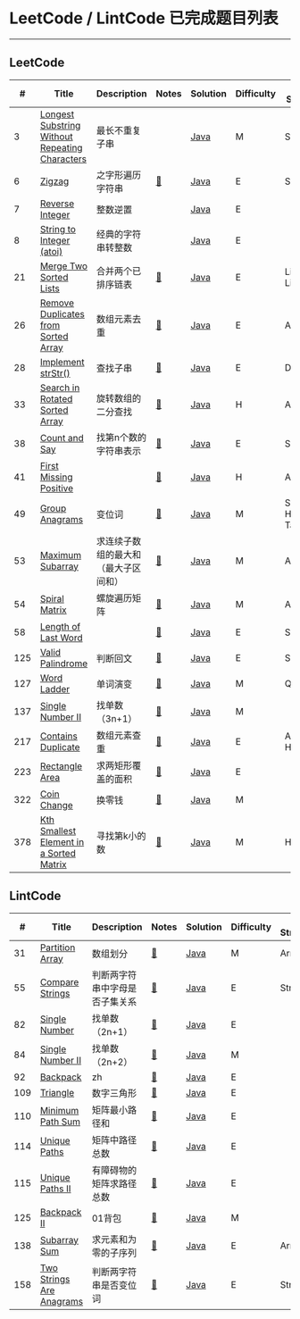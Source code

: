 LeetCode / LintCode 已完成题目列表
========

---

## LeetCode

| # | Title | Description | Notes | Solution | Difficulty | Data Structure | Algorithms |
|---| ----- | ----------- | ----- | -------- | ---------- | -------------- | ---------- |
| 3 | [Longest Substring Without Repeating Characters](https://leetcode.com/problems/longest-substring-without-repeating-characters) | 最长不重复子串 |  | [Java](https://github.com/SmartJuneThx/AlgrithmsPractice/blob/master/src/leetcode/string/P3.java) | M | String | Two Pointers |
| 6 | [Zigzag](https://leetcode.com/problems/longest-substring-without-repeating-characters) | 之字形遍历字符串 | [📓](https://github.com/SmartJuneThx/AlgrithmsPractice/blob/master/LeetCode.md#p6-zigzag) | [Java](https://github.com/SmartJuneThx/AlgrithmsPractice/blob/master/src/leetcode/string/P6.java) | E | String |  |
| 7 | [Reverse Integer](https://leetcode.com/problems/longest-substring-without-repeating-characters) | 整数逆置 |  | [Java](https://github.com/SmartJuneThx/AlgrithmsPractice/blob/master/src/leetcode/misc/P7.java) | E |  |  |
| 8 | [String to Integer (atoi)](https://leetcode.com/problems/string-to-integer-atoi) | 经典的字符串转整数 |  | [Java](https://github.com/SmartJuneThx/AlgrithmsPractice/blob/master/src/leetcode/misc/P8.java) | E |  |  |
| 21 | [Merge Two Sorted Lists](https://leetcode.com/problems/merge-two-sorted-lists) | 合并两个已排序链表 | [📓](https://github.com/SmartJuneThx/AlgrithmsPractice/blob/master/LeetCode.md#p21-merge-two-sorted-lists-合并两个已排序链表) | [Java](https://github.com/SmartJuneThx/AlgrithmsPractice/blob/master/src/leetcode/linkedlist/P21.java) | E | Linked List |  |
| 26 | [Remove Duplicates from Sorted Array](https://leetcode.com/problems/remove-duplicates-from-sorted-array) | 数组元素去重 | [📓](https://github.com/SmartJuneThx/AlgrithmsPractice/blob/master/LeetCode.md#p26-remove-duplicates-from-sorted-array-数组元素去重) | [Java](https://github.com/SmartJuneThx/AlgrithmsPractice/blob/master/src/leetcode/array/P26.java) | E | Array | Two Pointers |
| 28 | [Implement strStr()](https://leetcode.com/problems/implement-strstr) | 查找子串 | [📓](https://github.com/SmartJuneThx/AlgrithmsPractice/blob/master/LeetCode.md#p28-strstr-查找子串) | [Java](https://github.com/SmartJuneThx/AlgrithmsPractice/blob/master/src/leetcode/string/P28.java) | E | DS | Algs |
| 33 | [Search in Rotated Sorted Array](https://leetcode.com/problems/search-in-rotated-sorted-array) | 旋转数组的二分查找 | [📓](https://github.com/SmartJuneThx/AlgrithmsPractice/blob/master/LeetCode.md#p33-search-in-rotated-sorted-array-旋转数组的二分查找) | [Java](https://github.com/SmartJuneThx/AlgrithmsPractice/blob/master/src/leetcode/binarySearch/P33.java) | H | Array | Binary Search |
| 38 | [Count and Say](https://leetcode.com/problems/count-and-say) | 找第n个数的字符串表示 | [📓](https://github.com/SmartJuneThx/AlgrithmsPractice/blob/master/LeetCode.md#p38-count-and-say-找第n个数的字符串表示) | [Java](https://github.com/SmartJuneThx/AlgrithmsPractice/blob/master/src/leetcode/string/P38.java) | E | String |  |
| 41 | [First Missing Positive](https://leetcode.com/problems/first-missing-positive) |  | [📓](https://github.com/SmartJuneThx/AlgrithmsPractice/blob/master/LeetCode.md#p41-first-missing-positive) | [Java](https://github.com/SmartJuneThx/AlgrithmsPractice/blob/master/src/leetcode/array/P41.java) | H | Array | Sort |
| 49 | [Group Anagrams](https://leetcode.com/problems/anagrams) | 变位词 | [📓](https://github.com/SmartJuneThx/AlgrithmsPractice/blob/master/LeetCode.md#p49-group-anagrams-变位词) | [Java](https://github.com/SmartJuneThx/AlgrithmsPractice/blob/master/src/leetcode/string/P49.java) | M | String, Hash Table |  |
| 53 | [Maximum Subarray](https://leetcode.com/problems/maximum-subarray) | 求连续子数组的最大和（最大子区间和） | [📓](https://github.com/SmartJuneThx/AlgrithmsPractice/blob/master/LeetCode.md#p53-maximum-subarray-求连续子数组的最大和最大子区间和) | [Java](https://github.com/SmartJuneThx/AlgrithmsPractice/blob/master/src/leetcode/P53.java) | M | Array | DP, D&C |
| 54 | [Spiral Matrix](https://leetcode.com/problems/spiral-matrix) | 螺旋遍历矩阵 | [📓](https://github.com/SmartJuneThx/AlgrithmsPractice/blob/master/LeetCode.md#p54-spiral-matrix-螺旋遍历矩阵对偶问题将自然数以螺旋方式填入方阵) | [Java](https://github.com/SmartJuneThx/AlgrithmsPractice/blob/master/src/leetcode/array/P54.java) | M | Array |  |
| 58 | [Length of Last Word](https://leetcode.com/problems/length-of-last-word) |  | [📓](https://github.com/SmartJuneThx/AlgrithmsPractice/blob/master/LeetCode.md#p58-length-of-last-word) | [Java](https://github.com/SmartJuneThx/AlgrithmsPractice/blob/master/src/leetcode/string/P58.java) | E | String |  |
| 125 | [Valid Palindrome](https://leetcode.com/problems/valid-palindrome) | 判断回文 | [📓](https://github.com/SmartJuneThx/AlgrithmsPractice/blob/master/LeetCode.md#p125-valid-palindrome-判断回文) | [Java](https://github.com/SmartJuneThx/AlgrithmsPractice/blob/master/src/leetcode/string/P125.java) | E | String |  |
| 127 | [Word Ladder](https://leetcode.com/problems/word-ladder) | 单词演变 | [📓](https://github.com/SmartJuneThx/AlgrithmsPractice/blob/master/LeetCode.md#127-word-ladder-单词演变) | [Java](https://github.com/SmartJuneThx/AlgrithmsPractice/blob/master/src/leetcode/search/P127.java) | M | Queue | BFS |
| 137 | [Single Number II](https://leetcode.com/problems/single-number-ii) | 找单数（3n+1） | [📓](https://github.com/SmartJuneThx/AlgrithmsPractice/blob/master/LeetCode.md#p137-single-number-ii-找单数3n1) | [Java](https://github.com/SmartJuneThx/AlgrithmsPractice/blob/master/src/leetcode/bits/P137.java) | M |  | Bits |
| 217 | [Contains Duplicate](https://leetcode.com/problems/contains-duplicate) | 数组元素查重 | [📓](https://github.com/SmartJuneThx/AlgrithmsPractice/blob/master/LeetCode.md#p217-contains-duplicate-数组元素查重) | [Java](https://github.com/SmartJuneThx/AlgrithmsPractice/blob/master/src/leetcode/array/P217.java) | E | Array, HashTable |  |
| 223 | [Rectangle Area](https://leetcode.com/problems/rectangle-area) | 求两矩形覆盖的面积 | [📓](https://github.com/SmartJuneThx/AlgrithmsPractice/blob/master/LeetCode.md#p223-rectangle-area-求两矩形覆盖的面积) | [Java](https://github.com/SmartJuneThx/AlgrithmsPractice/blob/master/src/leetcode/math/P223.java) | E |  | Math |
| 322 | [Coin Change](https://leetcode.com/problems/coin-change) | 换零钱 | [📓](https://github.com/SmartJuneThx/AlgrithmsPractice/blob/master/LeetCode.md#p322-coin-change-换零钱) | [Java](https://github.com/SmartJuneThx/AlgrithmsPractice/blob/master/src/leetcode/dp/P322.java) | M |  | DP |
| 378 | [Kth Smallest Element in a Sorted Matrix](https://leetcode.com/problems/kth-smallest-element-in-a-sorted-matrix) | 寻找第k小的数 | [📓](https://github.com/SmartJuneThx/AlgrithmsPractice/blob/master/LeetCode.md#p378-kth-smallest-element-in-a-sorted-matrix) | [Java](https://github.com/SmartJuneThx/AlgrithmsPractice/blob/master/src/leetcode/datastruct/P378.java) | M | Heap | Binary Search |

## LintCode

| # | Title | Description | Notes | Solution | Difficulty | Data Structure | Algorithms |
|---| ----- | ----------- | ----- | -------- | ---------- | -------------- | ---------- |
| 31 | [Partition Array](http://www.lintcode.com/problem/partition-array) | 数组划分 | [📓]() | [Java](https://github.com/SmartJuneThx/AlgrithmsPractice/blob/master/src/lintcode/array/P31.java) | M | Array | Two Pointers |
| 55 | [Compare Strings](http://www.lintcode.com/problem/compare-strings) | 判断两字符串中字母是否子集关系 | [📓]() | [Java](https://github.com/SmartJuneThx/AlgrithmsPractice/blob/master/src/lintcode/string/P55.java) | E | String |  |
| 82 | [Single Number](http://www.lintcode.com/problem/single-number) | 找单数 （2n+1） | [📓]() | [Java](https://github.com/SmartJuneThx/AlgrithmsPractice/blob/master/src/lintcode/bits/P82.java) | E |  | Bits |
| 84 | [Single Number II]() | 找单数（2n+2） | [📓]() | [Java](https://github.com/SmartJuneThx/AlgrithmsPractice/blob/master/src/lintcode/bits/P84.java) | M |  | Bits |
| 92 | [Backpack](http://www.lintcode.com/problem/single-number) | zh | [📓]() | [Java](https://github.com/SmartJuneThx/AlgrithmsPractice/blob/master/src/lintcode/dp/P92.java) | E |  | DP |
| 109 | [Triangle](http://www.lintcode.com/problem/triangle) | 数字三角形 | [📓]() | [Java](https://github.com/SmartJuneThx/AlgrithmsPractice/blob/master/src/lintcode/dp/P109.java) | E |  | DP |
| 110 | [Minimum Path Sum](http://www.lintcode.com/en/problem/minimum-path-sum/) | 矩阵最小路径和 | [📓](https://github.com/SmartJuneThx/AlgrithmsPractice/blob/master/LintCode.md#p110-minumum-path-sum-矩阵最小路径和dp) | [Java](https://github.com/SmartJuneThx/AlgrithmsPractice/blob/master/src/lintcode/dp/P110.java) | E |  | DP |
| 114 | [Unique Paths](http://www.lintcode.com/problem/unique-paths) | 矩阵中路径总数 | [📓](https://github.com/SmartJuneThx/AlgrithmsPractice/blob/master/LintCode.md#p114-unique-paths-矩阵中路径总数) | [Java](https://github.com/SmartJuneThx/AlgrithmsPractice/blob/master/src/lintcode/dp/P114.java) | E |  | DP |
| 115 | [Unique Paths II](http://www.lintcode.com/problem/unique-paths-ii) | 有障碍物的矩阵求路径总数 | [📓](https://github.com/SmartJuneThx/AlgrithmsPractice/blob/master/LintCode.md#p115-unique-paths-ii-有障碍物的矩阵求路径总数) | [Java](https://github.com/SmartJuneThx/AlgrithmsPractice/blob/master/src/lintcode/dp/P115.java) | E |  | DP |
| 125 | [Backpack II](http://www.lintcode.com/problem/backpack-ii) | 01背包 | [📓](https://github.com/SmartJuneThx/AlgrithmsPractice/blob/master/LintCode.md#p125-backpack-ii-01背包) | [Java](https://github.com/SmartJuneThx/AlgrithmsPractice/blob/master/src/lintcode/dp/P125.java) | M |  | DP |
| 138 | [Subarray Sum](http://www.lintcode.com/problem/subarray-sum) | 求元素和为零的子序列 | [📓](https://github.com/SmartJuneThx/AlgrithmsPractice/blob/master/LintCode.md#p138-zero-sum-subarray-求元素和为零的子序列) | [Java](https://github.com/SmartJuneThx/AlgrithmsPractice/blob/master/src/lintcode/array/P138.java) | E | Array |  |
| 158 | [Two Strings Are Anagrams](http://www.lintcode.com/en/problem/two-strings-are-anagrams/) | 判断两字符串是否变位词 | [📓](https://github.com/SmartJuneThx/AlgrithmsPractice/blob/master/LintCode.md#p158-two-strings-are-anagrams) | [Java](https://github.com/SmartJuneThx/AlgrithmsPractice/blob/master/src/lintcode/string/P158.java) | E | String |  |
